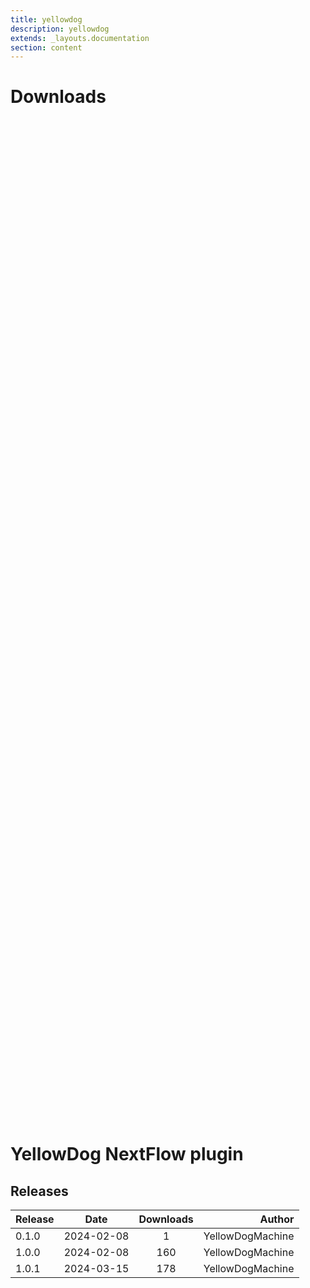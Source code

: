```yaml
---
title: yellowdog
description: yellowdog
extends: _layouts.documentation
section: content
---
```


# Downloads

<div style="position: relative; height:40vh; width:80vw">
    <canvas id="releases"></canvas>
</div>
<script type="module" src="nf-plugin-stats/docs/yellowdog/yellowdog.js"></script>

# YellowDog NextFlow plugin

## Releases

| Release                               |                       Date                       |                   Downloads                    |                           Author |
| :------------ |:------------------------------------------------:|:----------------------------------------------:|---------------------------------:|
 |  0.1.0                                               | 2024-02-08                                          | 1                                                  | YellowDogMachine                                   |
 |  1.0.0                                               | 2024-02-08                                          | 160                                                | YellowDogMachine                                   |
 |  1.0.1                                               | 2024-03-15                                          | 178                                                | YellowDogMachine                                   |
